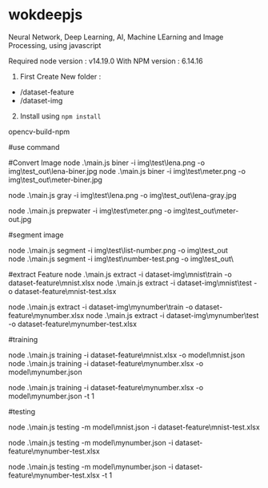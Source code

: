 # wokdeepjs
Neural Network, Deep Learning, AI, Machine LEarning and Image Processing, using javascript

Required node version : v14.19.0
With NPM version : 6.14.16

1. First Create New folder :
- /dataset-feature
- /dataset-img

2. Install using ```npm install```

opencv-build-npm

#use command 

#Convert Image
node .\main.js biner -i img\test\lena.png -o img\test_out\lena-biner.jpg
node .\main.js biner -i img\test\meter.png -o img\test_out\meter-biner.jpg

node .\main.js gray -i img\test\lena.png -o img\test_out\lena-gray.jpg

node .\main.js prepwater -i img\test\meter.png -o img\test_out\meter-out.jpg

#segment image

node .\main.js segment -i img\test\list-number.png -o img\test_out\
node .\main.js segment -i img\test\number-test.png -o img\test_out\

#extract Feature
node .\main.js extract -i dataset-img\mnist\train -o dataset-feature\mnist.xlsx
node .\main.js extract -i dataset-img\mnist\test -o dataset-feature\mnist-test.xlsx

node .\main.js extract -i dataset-img\mynumber\train -o dataset-feature\mynumber.xlsx
node .\main.js extract -i dataset-img\mynumber\test -o dataset-feature\mynumber-test.xlsx


#training

node .\main.js training -i dataset-feature\mnist.xlsx -o model\mnist.json
node .\main.js training -i dataset-feature\mynumber.xlsx -o model\mynumber.json

node .\main.js training -i dataset-feature\mynumber.xlsx -o model\mynumber.json -t 1

#testing

node .\main.js testing -m model\mnist.json -i dataset-feature\mnist-test.xlsx

node .\main.js testing -m model\mynumber.json -i dataset-feature\mynumber-test.xlsx

node .\main.js testing -m model\mynumber.json -i dataset-feature\mynumber-test.xlsx -t 1